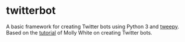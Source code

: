 # twitterbot

A basic framework for creating Twitter bots using Python 3 and [tweepy](http://www.tweepy.org). 
Based on the  [tutorial](http://blog.mollywhite.net/twitter-bots-pt2/) of Molly White on creating Twitter bots.
